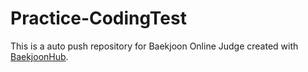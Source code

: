 # Practice-CodingTest
This is a auto push repository for Baekjoon Online Judge created with [BaekjoonHub](https://github.com/BaekjoonHub/BaekjoonHub).
